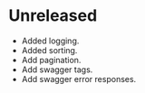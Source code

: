Unreleased
=====

* Added logging.
* Added sorting.
* Add pagination.
* Add swagger tags.
* Add swagger error responses.
